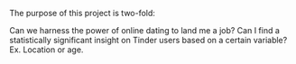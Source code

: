 The purpose of this project is two-fold:

Can we harness the power of online dating to land me a job?
Can I find a statistically significant insight on Tinder users based on a certain variable? Ex. Location or age.
